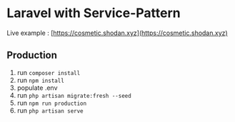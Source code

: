 # Laravel with Service-Pattern 

Live example : [https://cosmetic.shodan.xyz](https://cosmetic.shodan.xyz)

## Production
1. run `composer install`
2. run `npm install`
3. populate .env
4. run `php artisan migrate:fresh --seed`
5. run `npm run production`
6. run `php artisan serve`